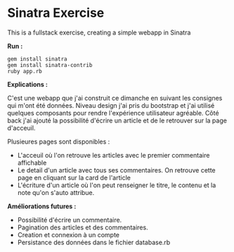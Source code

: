 # Sinatra Exercise

This is a fullstack exercise, creating a simple webapp in Sinatra

**Run :**

```
gem install sinatra
gem install sinatra-contrib
ruby app.rb
```

**Explications :**

C'est une webapp que j'ai construit ce dimanche en suivant les consignes qui m'ont été données. Niveau design j'ai pris du bootstrap et j'ai utilisé quelques composants pour rendre l'expérience utilisateur agréable.
Côté back j'ai ajouté la possibilité d'écrire un article et de le retrouver sur la page d'acceuil.

Plusieures pages sont disponibles :

- L'acceuil où l'on retrouve les articles avec le premier commentaire affichable
- Le detail d'un article avec tous ses commentaires. On retrouve cette page en cliquant sur la card de l'article
- L'écriture d'un article où l'on peut renseigner le titre, le contenu et la note qu'on s'auto attribue.

**Améliorations futures :**

- Possibilité d'écrire un commentaire.
- Pagination des articles et des commentaires.
- Creation et connexion à un compte
- Persistance des données dans le fichier database.rb
